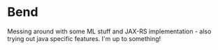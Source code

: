 # Bend

Messing around with some ML stuff and JAX-RS implementation - also trying out java specific features. I'm up to something!

